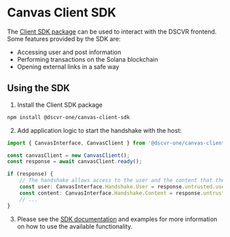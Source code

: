 # Canvas Client SDK

The [Client SDK package](https://www.npmjs.com/package/@dscvr-one/canvas-client-sdk) can be used to interact with the DSCVR frontend. Some features provided by the SDK are:

- Accessing user and post information
- Performing transactions on the Solana blockchain
- Opening external links in a safe way

## Using the SDK

1. Install the Client SDK package

```bash
npm install @dscvr-one/canvas-client-sdk
```

2. Add application logic to start the handshake with the host:

```typescript
import { CanvasInterface, CanvasClient } from '@dscvr-one/canvas-client-sdk';

const canvasClient = new CanvasClient();
const response = await canvasClient.ready();

if (response) {
    // The handshake allows access to the user and the content that the application is embedded in.
    const user: CanvasInterface.Handshake.User = response.untrusted.user;
    const content: CanvasInterface.Handshake.Content = response.untrusted.content;
    // ...
}
```

3. Please see the [SDK documentation](https://www.npmjs.com/package/@dscvr-one/canvas-client-sdk) and examples for more information on how to use the available functionality.
